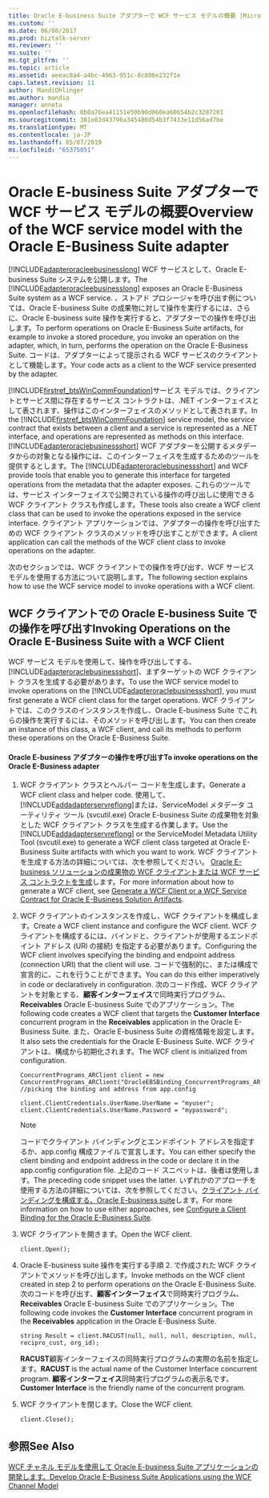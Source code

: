 ```yaml
---
title: Oracle E-business Suite アダプターで WCF サービス モデルの概要 |Microsoft Docs
ms.custom: ''
ms.date: 06/08/2017
ms.prod: biztalk-server
ms.reviewer: ''
ms.suite: ''
ms.tgt_pltfrm: ''
ms.topic: article
ms.assetid: aeeac8a4-a4bc-4963-951c-0c806e232f1e
caps.latest.revision: 11
author: MandiOhlinger
ms.author: mandia
manager: anneta
ms.openlocfilehash: 8b0a76ea41151e50b90d060ea60654b2c3287201
ms.sourcegitcommit: 381e83d43796a345488d54b3f7413e11d56ad7be
ms.translationtype: MT
ms.contentlocale: ja-JP
ms.lasthandoff: 05/07/2019
ms.locfileid: "65375051"
---
```

# <a name="overview-of-the-wcf-service-model-with-the-oracle-e-business-suite-adapter"></a><span data-ttu-id="6faed-102">Oracle E-business Suite アダプターで WCF サービス モデルの概要</span><span class="sxs-lookup"><span data-stu-id="6faed-102">Overview of the WCF service model with the Oracle E-Business Suite adapter</span></span>
<span data-ttu-id="6faed-103">[!INCLUDE[adapteroracleebusinesslong](../../includes/adapteroracleebusinesslong-md.md)] WCF サービスとして、Oracle E-business Suite システムを公開します。</span><span class="sxs-lookup"><span data-stu-id="6faed-103">The [!INCLUDE[adapteroracleebusinesslong](../../includes/adapteroracleebusinesslong-md.md)] exposes an Oracle E-Business Suite system as a WCF service.</span></span> <span data-ttu-id="6faed-104">、ストアド プロシージャを呼び出す例については、Oracle E-business Suite の成果物に対して操作を実行するには、さらに、Oracle E-business suite 操作を実行すると、アダプターでの操作を呼び出します。</span><span class="sxs-lookup"><span data-stu-id="6faed-104">To perform operations on Oracle E-Business Suite artifacts, for example to invoke a stored procedure, you invoke an operation on the adapter, which, in turn, performs the operation on the Oracle E-Business Suite.</span></span> <span data-ttu-id="6faed-105">コードは、アダプターによって提示される WCF サービスのクライアントとして機能します。</span><span class="sxs-lookup"><span data-stu-id="6faed-105">Your code acts as a client to the WCF service presented by the adapter.</span></span>  
  
 <span data-ttu-id="6faed-106">[!INCLUDE[firstref_btsWinCommFoundation](../../includes/firstref-btswincommfoundation-md.md)]サービス モデルでは、クライアントとサービス間に存在するサービス コントラクトは、.NET インターフェイスとして表されます、操作はこのインターフェイスのメソッドとして表されます。</span><span class="sxs-lookup"><span data-stu-id="6faed-106">In the [!INCLUDE[firstref_btsWinCommFoundation](../../includes/firstref-btswincommfoundation-md.md)] service model, the service contract that exists between a client and a service is represented as a .NET interface, and operations are represented as methods on this interface.</span></span> <span data-ttu-id="6faed-107">[!INCLUDE[adapteroraclebusinessshort](../../includes/adapteroraclebusinessshort-md.md)] WCF アダプターを公開するメタデータからの対象となる操作には、このインターフェイスを生成するためのツールを提供するとします。</span><span class="sxs-lookup"><span data-stu-id="6faed-107">The [!INCLUDE[adapteroraclebusinessshort](../../includes/adapteroraclebusinessshort-md.md)] and WCF provide tools that enable you to generate this interface for targeted operations from the metadata that the adapter exposes.</span></span> <span data-ttu-id="6faed-108">これらのツールでは、サービス インターフェイスで公開されている操作の呼び出しに使用できる WCF クライアント クラスも作成します。</span><span class="sxs-lookup"><span data-stu-id="6faed-108">These tools also create a WCF client class that can be used to invoke the operations exposed in the service interface.</span></span> <span data-ttu-id="6faed-109">クライアント アプリケーションでは、アダプターの操作を呼び出すための WCF クライアント クラスのメソッドを呼び出すことができます。</span><span class="sxs-lookup"><span data-stu-id="6faed-109">A client application can call the methods of the WCF client class to invoke operations on the adapter.</span></span>  
  
 <span data-ttu-id="6faed-110">次のセクションでは、WCF クライアントでの操作を呼び出す、WCF サービス モデルを使用する方法について説明します。</span><span class="sxs-lookup"><span data-stu-id="6faed-110">The following section explains how to use the WCF service model to invoke operations with a WCF client.</span></span>  
  
## <a name="invoking-operations-on-the-oracle-e-business-suite-with-a-wcf-client"></a><span data-ttu-id="6faed-111">WCF クライアントでの Oracle E-business Suite での操作を呼び出す</span><span class="sxs-lookup"><span data-stu-id="6faed-111">Invoking Operations on the Oracle E-Business Suite with a WCF Client</span></span>  
 <span data-ttu-id="6faed-112">WCF サービス モデルを使用して、操作を呼び出してする、 [!INCLUDE[adapteroraclebusinessshort](../../includes/adapteroraclebusinessshort-md.md)]、まずターゲットの WCF クライアント クラスを生成する必要があります。</span><span class="sxs-lookup"><span data-stu-id="6faed-112">To use the WCF service model to invoke operations on the [!INCLUDE[adapteroraclebusinessshort](../../includes/adapteroraclebusinessshort-md.md)], you must first generate a WCF client class for the target operations.</span></span> <span data-ttu-id="6faed-113">WCF クライアントでは、このクラスのインスタンスを作成し、Oracle E-business Suite でこれらの操作を実行するには、そのメソッドを呼び出します。</span><span class="sxs-lookup"><span data-stu-id="6faed-113">You can then create an instance of this class, a WCF client, and call its methods to perform these operations on the Oracle E-Business Suite.</span></span>  
  
#### <a name="to-invoke-operations-on-the-oracle-e-business-adapter"></a><span data-ttu-id="6faed-114">Oracle E-business アダプターの操作を呼び出す</span><span class="sxs-lookup"><span data-stu-id="6faed-114">To invoke operations on the Oracle E-Business adapter</span></span>  
  
1. <span data-ttu-id="6faed-115">WCF クライアント クラスとヘルパー コードを生成します。</span><span class="sxs-lookup"><span data-stu-id="6faed-115">Generate a WCF client class and helper code.</span></span> <span data-ttu-id="6faed-116">使用して、[!INCLUDE[addadapterservreflong](../../includes/addadapterservreflong-md.md)]または、ServiceModel メタデータ ユーティリティ ツール (svcutil.exe) Oracle E-business Suite の成果物を対象とした WCF クライアント クラスを生成する作業します。</span><span class="sxs-lookup"><span data-stu-id="6faed-116">Use the [!INCLUDE[addadapterservreflong](../../includes/addadapterservreflong-md.md)] or the ServiceModel Metadata Utility Tool (svcutil.exe) to generate a WCF client class targeted at Oracle E-Business Suite artifacts with which you want to work.</span></span> <span data-ttu-id="6faed-117">WCF クライアントを生成する方法の詳細については、次を参照してください。 [Oracle E-business ソリューションの成果物の WCF クライアントまたは WCF サービス コントラクトを生成](../../adapters-and-accelerators/adapter-oracle-ebs/create-a-wcf-client-or-wcf-service-contract-for-oracle-ebs-solution-artifacts.md)します。</span><span class="sxs-lookup"><span data-stu-id="6faed-117">For more information about how to generate a WCF client, see [Generate a WCF Client or a WCF Service Contract for Oracle E-Business Solution Artifacts](../../adapters-and-accelerators/adapter-oracle-ebs/create-a-wcf-client-or-wcf-service-contract-for-oracle-ebs-solution-artifacts.md).</span></span>  
  
2. <span data-ttu-id="6faed-118">WCF クライアントのインスタンスを作成し、WCF クライアントを構成します。</span><span class="sxs-lookup"><span data-stu-id="6faed-118">Create a WCF client instance and configure the WCF client.</span></span> <span data-ttu-id="6faed-119">WCF クライアントを構成するには、バインドと、クライアントが使用するエンドポイント アドレス (URI の接続) を指定する必要があります。</span><span class="sxs-lookup"><span data-stu-id="6faed-119">Configuring the WCF client involves specifying the binding and endpoint address (connection URI) that the client will use.</span></span> <span data-ttu-id="6faed-120">コードで強制的に、または構成で宣言的に、これを行うことができます。</span><span class="sxs-lookup"><span data-stu-id="6faed-120">You can do this either imperatively in code or declaratively in configuration.</span></span> <span data-ttu-id="6faed-121">次のコード作成、WCF クライアントを対象とする、**顧客インターフェイス**で同時実行プログラム、 **Receivables** Oracle E-business Suite でのアプリケーション。</span><span class="sxs-lookup"><span data-stu-id="6faed-121">The following code creates a WCF client that targets the **Customer Interface** concurrent program in the **Receivables** application in the Oracle E-Business Suite.</span></span> <span data-ttu-id="6faed-122">また、Oracle E-business Suite の資格情報を設定します。</span><span class="sxs-lookup"><span data-stu-id="6faed-122">It also sets the credentials for the Oracle E-Business Suite.</span></span> <span data-ttu-id="6faed-123">WCF クライアントは、構成から初期化されます。</span><span class="sxs-lookup"><span data-stu-id="6faed-123">The WCF client is initialized from configuration.</span></span>  
  
   ```  
   ConcurrentPrograms_ARClient client = new ConcurrentPrograms_ARClient("OracleEBSBinding_ConcurrentPrograms_AR"); //picking the binding and address from app.config  
  
   client.ClientCredentials.UserName.UserName = "myuser";  
   client.ClientCredentials.UserName.Password = "mypassword";  
   ```  
  
   > [!NOTE]
   >  <span data-ttu-id="6faed-124">コードでクライアント バインディングとエンドポイント アドレスを指定するか、app.config 構成ファイルで宣言します。</span><span class="sxs-lookup"><span data-stu-id="6faed-124">You can either specify the client binding and endpoint address in the code or declare it in the app.config configuration file.</span></span> <span data-ttu-id="6faed-125">上記のコード スニペットは、後者は使用します。</span><span class="sxs-lookup"><span data-stu-id="6faed-125">The preceding code snippet uses the latter.</span></span> <span data-ttu-id="6faed-126">いずれかのアプローチを使用する方法の詳細については、次を参照してください。[クライアント バインディングを構成する、Oracle E-business suite](../../adapters-and-accelerators/adapter-oracle-ebs/configure-a-client-binding-for-the-oracle-e-business-suite.md)します。</span><span class="sxs-lookup"><span data-stu-id="6faed-126">For more information on how to use either approaches, see [Configure a Client Binding for the Oracle E-Business Suite](../../adapters-and-accelerators/adapter-oracle-ebs/configure-a-client-binding-for-the-oracle-e-business-suite.md).</span></span>  
  
3. <span data-ttu-id="6faed-127">WCF クライアントを開きます。</span><span class="sxs-lookup"><span data-stu-id="6faed-127">Open the WCF client.</span></span>  
  
   ```  
   client.Open();  
   ```  
  
4. <span data-ttu-id="6faed-128">Oracle E-business suite 操作を実行する手順 2. で作成された WCF クライアントでメソッドを呼び出します。</span><span class="sxs-lookup"><span data-stu-id="6faed-128">Invoke methods on the WCF client created in step 2 to perform operations on the Oracle E-Business Suite.</span></span> <span data-ttu-id="6faed-129">次のコードを呼び出す、**顧客インターフェイス**で同時実行プログラム、 **Receivables** Oracle E-business Suite でのアプリケーション。</span><span class="sxs-lookup"><span data-stu-id="6faed-129">The following code invokes the **Customer Interface** concurrent program in the **Receivables** application in the Oracle E-Business Suite.</span></span>  
  
   ```  
   string Result = client.RACUST(null, null, null, description, null, recipro_cust, org_id);  
   ```  
  
    <span data-ttu-id="6faed-130">**RACUST**顧客インターフェイスの同時実行プログラムの実際の名前を指定します。</span><span class="sxs-lookup"><span data-stu-id="6faed-130">**RACUST** is the actual name of the Customer Interface concurrent program.</span></span> <span data-ttu-id="6faed-131">**顧客インターフェイス**同時実行プログラムの表示名です。</span><span class="sxs-lookup"><span data-stu-id="6faed-131">**Customer Interface** is the friendly name of the concurrent program.</span></span>  
  
5. <span data-ttu-id="6faed-132">WCF クライアントを閉じます。</span><span class="sxs-lookup"><span data-stu-id="6faed-132">Close the WCF client.</span></span>  
  
   ```  
   client.Close();  
   ```  
  
## <a name="see-also"></a><span data-ttu-id="6faed-133">参照</span><span class="sxs-lookup"><span data-stu-id="6faed-133">See Also</span></span>  
 [<span data-ttu-id="6faed-134">WCF チャネル モデルを使用して Oracle E-business Suite アプリケーションの開発します。</span><span class="sxs-lookup"><span data-stu-id="6faed-134">Develop Oracle E-Business Suite Applications using the WCF Channel Model</span></span>](../../adapters-and-accelerators/adapter-oracle-ebs/develop-oracle-e-business-suite-applications-using-the-wcf-service-model.md)